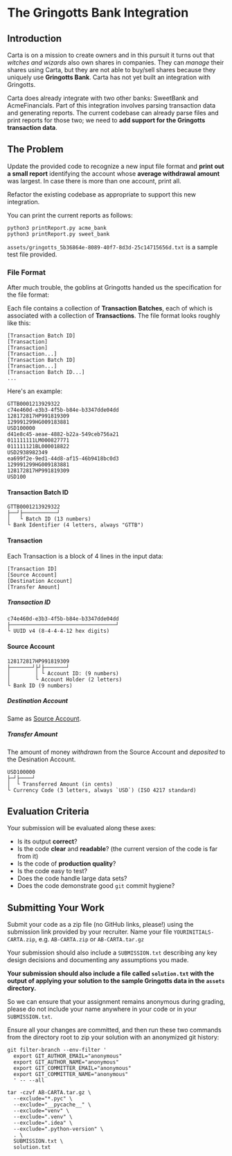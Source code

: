 # The Gringotts Bank Integration

## Introduction

Carta is on a mission to create owners and in this pursuit it turns out that _witches and wizards_ also own shares in companies. They can _manage_ their shares using Carta, but they are not able to buy/sell shares because they uniquely use **Gringotts Bank**. Carta has not yet built an integration with Gringotts.

Carta does already integrate with two other banks: SweetBank and AcmeFinancials. Part of this integration involves parsing transaction data and generating reports. The current codebase can already parse files and print reports for those two; we need to **add support for the Gringotts transaction data**.

## The Problem

Update the provided code to recognize a new input file format and **print out a small report** identifying the account whose **average withdrawal amount** was largest. In case there is more than one account, print all.

Refactor the existing codebase as appropriate to support this new integration.

You can print the current reports as follows:
```
python3 printReport.py acme_bank
python3 printReport.py sweet_bank
```
`assets/gringotts_5b36864e-8089-40f7-8d3d-25c14715656d.txt` is a sample test file provided.

### File Format

After much trouble, the goblins at Gringotts handed us the specification for the file format:

Each file contains a collection of **Transaction Batches**, each of which is associated with a collection of **Transactions**. The file format looks roughly like this:
```
[Transaction Batch ID]
[Transaction]
[Transaction]
[Transaction...]
[Transaction Batch ID]
[Transaction...]
[Transaction Batch ID...]
...
```

Here's an example:
```
GTTB0001213929322
c74e460d-e3b3-4f5b-b84e-b3347dde04dd
128172817HP991819309
129991299HG009183881
USD100000
d41e8c45-aeae-4882-b22a-549ceb756a21
011111111LM000827771
011111121BL000018822
USD2938982349
ea699f2e-9ed1-44d8-af15-46b9418bc0d3
129991299HG009183881
128172817HP991819309
USD100
```

#### Transaction Batch ID
```
GTTB0001213929322
├──┘├───────────┘
│   └ Batch ID (13 numbers)
└ Bank Identifier (4 letters, always "GTTB")
```

#### Transaction

Each Transaction is a block of 4 lines in the input data:
```
[Transaction ID]
[Source Account]
[Destination Account]
[Transfer Amount]
```

##### Transaction ID
```
c74e460d-e3b3-4f5b-b84e-b3347dde04dd
├──────────────────────────────────┘
└ UUID v4 (8-4-4-4-12 hex digits)
```

#### Source Account
```
128172817HP991819309
├───────┘├┘├───────┘
│        │ └ Account ID: (9 numbers)
│        └ Account Holder (2 letters)
└ Bank ID (9 numbers)
```

##### Destination Account

Same as [Source Account](#source-account).

##### Transfer Amount

The amount of money _withdrawn_ from the Source Account and _deposited_ to the Desination Account.
```
USD100000
├─┘├────┘
│  └ Transferred Amount (in cents)
└ Currency Code (3 letters, always `USD`) (ISO 4217 standard)
```

## Evaluation Criteria

Your submission will be evaluated along these axes:
- Is its output **correct**?
- Is the code **clear** and **readable**? (the current version of the code is far from it)
- Is the code of **production quality**?
- Is the code easy to test?
- Does the code handle large data sets?
- Does the code demonstrate good `git` commit hygiene?

## Submitting Your Work

Submit your code as a zip file (no GitHub links, please!) using the submission link provided by your recruiter. Name your file `YOURINITIALS-CARTA.zip`, e.g. `AB-CARTA.zip` or `AB-CARTA.tar.gz`

Your submission should also include a `SUBMISSION.txt` describing any key design decisions and documenting any assumptions you made.

**Your submission should also include a file called `solution.txt` with the output of applying your solution to the sample Gringotts data in the `assets` directory.**

So we can ensure that your assignment remains anonymous during grading, please do not include your name anywhere in your code or in your `SUBMISSION.txt`.

Ensure all your changes are committed, and then run these two commands from the directory root to zip your solution with an anonymized git history:
```
git filter-branch --env-filter '
  export GIT_AUTHOR_EMAIL="anonymous"
  export GIT_AUTHOR_NAME="anonymous"
  export GIT_COMMITTER_EMAIL="anonymous"
  export GIT_COMMITTER_NAME="anonymous"
  ' -- --all

tar -czvf AB-CARTA.tar.gz \
  --exclude="*.pyc" \
  --exclude="__pycache__" \
  --exclude="venv" \
  --exclude=".venv" \
  --exclude=".idea" \
  --exclude=".python-version" \
  . \
  SUBMISSION.txt \
  solution.txt
```
